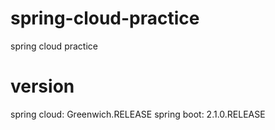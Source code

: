 # spring-cloud-practice
spring cloud practice

# version
spring cloud: Greenwich.RELEASE
spring boot: 2.1.0.RELEASE